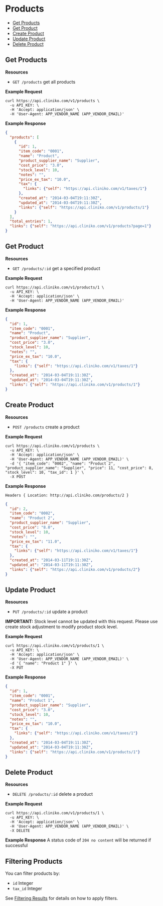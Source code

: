 Products
============
* [Get Products](#get-products "This will return all products.")
* [Get Product](#get-product "This will return a specified product.")
* [Create Product](#create-product "This will create a product.")
* [Update Product](#update-product "This will update a product.")
* [Delete Product](#delete-product "This will delete a product.")


Get Products
----------------

**Resources**
* ```GET /products``` get all products

**Example Request**
```shell
curl https://api.cliniko.com/v1/products \
  -u API_KEY: \
  -H 'Accept: application/json' \
  -H 'User-Agent: APP_VENDOR_NAME (APP_VENDOR_EMAIL)'
```

**Example Response**
```json
{
  "products": [
    {
      "id": 1,
      "item_code": "0001",
      "name": "Product",
      "product_supplier_name": "Supplier",
      "cost_price": "3.0",
      "stock_level": 10,
      "notes": "",
      "price_ex_tax": "10.0",
      "tax": {
        "links": {"self": "https://api.cliniko.com/v1/taxes/1"}
      },
      "created_at": "2014-03-04T19:11:30Z",
      "updated_at": "2014-03-04T19:11:30Z",
      "links": {"self": "https://api.cliniko.com/v1/products/1"}
    }
  ],
  "total_entries": 1,
  "links": {"self": "https://api.cliniko.com/v1/products?page=1"}
}
```

Get Product
------------

**Resources**
* ```GET /products/:id``` get a specified product

**Example Request**
```shell
curl https://api.cliniko.com/v1/products/1 \
  -u API_KEY: \
  -H 'Accept: application/json' \
  -H 'User-Agent: APP_VENDOR_NAME (APP_VENDOR_EMAIL)'
```

**Example Response**
```json
{
  "id": 1,
  "item_code": "0001",
  "name": "Product",
  "product_supplier_name": "Supplier",
  "cost_price": "3.0",
  "stock_level": 10,
  "notes": "",
  "price_ex_tax": "10.0",
  "tax": {
    "links": {"self": "https://api.cliniko.com/v1/taxes/1"}
  },
  "created_at": "2014-03-04T19:11:30Z",
  "updated_at": "2014-03-04T19:11:30Z",
  "links": {"self": "https://api.cliniko.com/v1/products/1"}
}
```

Create Product
----------------
**Resources**
* ```POST /products``` create a product

**Example Request**
```shell
curl https://api.cliniko.com/v1/products \
  -u API_KEY: \
  -H 'Accept: application/json' \
  -H 'User-Agent: APP_VENDOR_NAME (APP_VENDOR_EMAIL)' \
  -d '{ "item_code": "0002", "name": "Product 2", "product_supplier_name": "Supplier", "price": 11, "cost_price": 8, "stock_level": 10, "tax_id": 1 }' \
  -X POST
```
**Example Response**
```
Headers { Location: http://api.cliniko.com/products/2 }
```
```json
{
  "id": 2,
  "item_code": "0002",
  "name": "Product 2",
  "product_supplier_name": "Supplier",
  "cost_price": "8.0",
  "stock_level": 10,
  "notes": "",
  "price_ex_tax": "11.0",
  "tax": {
    "links": {"self": "https://api.cliniko.com/v1/taxes/1"}
  },
  "created_at": "2014-03-11T19:11:30Z",
  "updated_at": "2014-03-11T19:11:30Z",
  "links": {"self": "https://api.cliniko.com/v1/products/2"}
}
```

Update Product
----------------
**Resources**
* ```PUT /products/:id``` update a product

**IMPORTANT:** Stock level cannot be updated with this request. Please use create stock adjustment to modify product stock level.

**Example Request**
```shell
curl https://api.cliniko.com/v1/products/1 \
  -u API_KEY: \
  -H 'Accept: application/json' \
  -H 'User-Agent: APP_VENDOR_NAME (APP_VENDOR_EMAIL)' \
  -d '{ "name": "Product 1" }' \
  -X PUT
```
**Example Response**
```json
{
  "id": 1,
  "item_code": "0001",
  "name": "Product 1",
  "product_supplier_name": "Supplier",
  "cost_price": "3.0",
  "stock_level": 10,
  "notes": "",
  "price_ex_tax": "10.0",
  "tax": {
    "links": {"self": "https://api.cliniko.com/v1/taxes/1"}
  },
  "created_at": "2014-03-04T19:11:30Z",
  "updated_at": "2014-03-04T19:11:30Z",
  "links": {"self": "https://api.cliniko.com/v1/products/1"}
}
```

Delete Product
----------------
**Resources**
* ```DELETE /products/:id``` delete a product

**Example Request**
```shell
curl https://api.cliniko.com/v1/products/1 \
  -u API_KEY: \
  -H 'Accept: application/json' \
  -H 'User-Agent: APP_VENDOR_NAME (APP_VENDOR_EMAIL)' \
  -X DELETE
```
**Example Response**
A status code of `204 no content` will be returned if successful

Filtering Products
----------------

You can filter products by:
* ```id``` Integer
* ```tax_id``` Integer

See [Filtering Results](https://github.com/redguava/cliniko-api#filtering-results) for details on how to apply filters.

